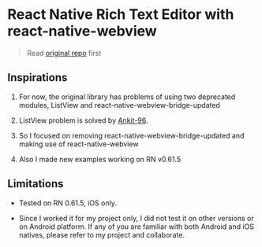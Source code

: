 # React Native Rich Text Editor with react-native-webview

> Read [original repo](https://github.com/wix/react-native-zss-rich-text-editor) first

## Inspirations

1. For now, the original library has problems of using two deprecated modules, ListView and react-native-webview-bridge-updated

2. ListView problem is solved by [Ankit-96](https://github.com/wix/react-native-zss-rich-text-editor/pull/179).

3. So I focused on removing react-native-webview-bridge-updated and making use of react-native-webview

4. Also I made new examples working on RN v0.61.5

## Limitations

* Tested on RN 0.61.5, iOS only.

* Since I worked it for my project only, I did not test it on other versions or on Android platform. If any of you are familiar with both Android and iOS natives, please refer to my project and collaborate.
